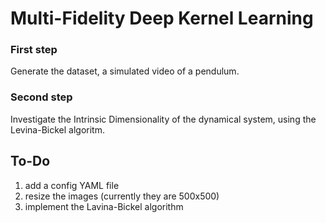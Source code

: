 # Multi-Fidelity Deep Kernel Learning

### First step
Generate the dataset, a simulated video of a pendulum.

### Second step
Investigate the Intrinsic Dimensionality of the dynamical system, using the Levina-Bickel algoritm.

## To-Do
1. add a config YAML file
2. resize the images (currently they are 500x500)
3. implement the Lavina-Bickel algorithm 